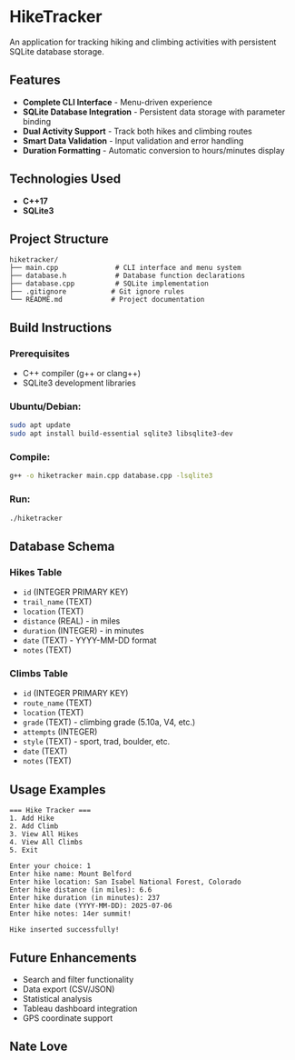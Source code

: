 # HikeTracker

An application for tracking hiking and climbing activities with persistent SQLite database storage.

## Features

- **Complete CLI Interface** - Menu-driven experience
- **SQLite Database Integration** - Persistent data storage with parameter binding
- **Dual Activity Support** - Track both hikes and climbing routes
- **Smart Data Validation** - Input validation and error handling
- **Duration Formatting** - Automatic conversion to hours/minutes display

## Technologies Used

- **C++17** 
- **SQLite3** 

## Project Structure

```
hiketracker/
├── main.cpp              # CLI interface and menu system
├── database.h            # Database function declarations
├── database.cpp          # SQLite implementation
├── .gitignore           # Git ignore rules
└── README.md            # Project documentation
```

## Build Instructions

### Prerequisites
- C++ compiler (g++ or clang++)
- SQLite3 development libraries

### Ubuntu/Debian:
```bash
sudo apt update
sudo apt install build-essential sqlite3 libsqlite3-dev
```

### Compile:
```bash
g++ -o hiketracker main.cpp database.cpp -lsqlite3
```

### Run:
```bash
./hiketracker
```

## Database Schema

### Hikes Table
- `id` (INTEGER PRIMARY KEY)
- `trail_name` (TEXT)
- `location` (TEXT)
- `distance` (REAL) - in miles
- `duration` (INTEGER) - in minutes
- `date` (TEXT) - YYYY-MM-DD format
- `notes` (TEXT)

### Climbs Table
- `id` (INTEGER PRIMARY KEY)
- `route_name` (TEXT)
- `location` (TEXT)
- `grade` (TEXT) - climbing grade (5.10a, V4, etc.)
- `attempts` (INTEGER)
- `style` (TEXT) - sport, trad, boulder, etc.
- `date` (TEXT)
- `notes` (TEXT)

## Usage Examples

```
=== Hike Tracker ===
1. Add Hike
2. Add Climb
3. View All Hikes
4. View All Climbs
5. Exit

Enter your choice: 1
Enter hike name: Mount Belford
Enter hike location: San Isabel National Forest, Colorado
Enter hike distance (in miles): 6.6
Enter hike duration (in minutes): 237
Enter hike date (YYYY-MM-DD): 2025-07-06
Enter hike notes: 14er summit!

Hike inserted successfully!
```

## Future Enhancements

- Search and filter functionality
- Data export (CSV/JSON)
- Statistical analysis
- Tableau dashboard integration
- GPS coordinate support

## Nate Love
